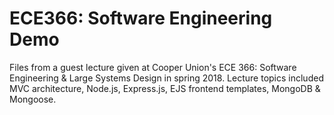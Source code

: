 # ECE366: Software Engineering Demo

Files from a guest lecture given at Cooper Union's ECE 366: Software Engineering & Large Systems Design in spring 2018.
Lecture topics included MVC architecture, Node.js, Express.js, EJS frontend templates, MongoDB & Mongoose.
